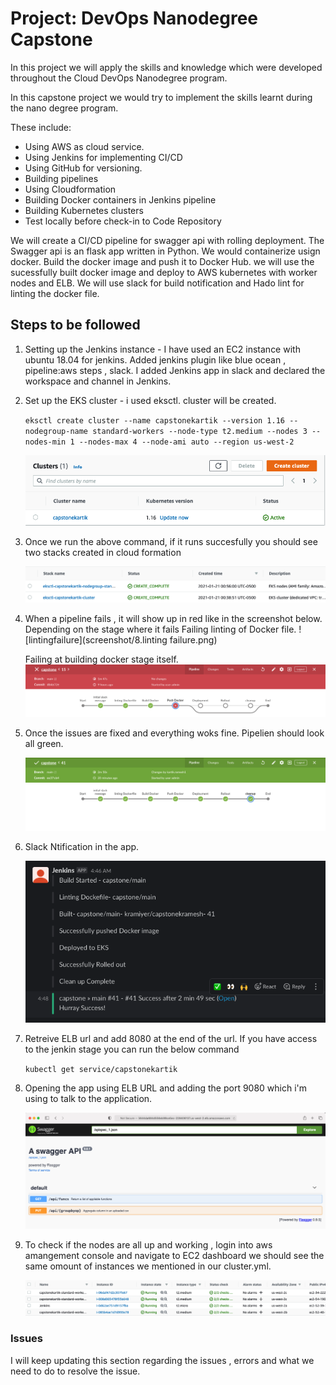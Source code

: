 # Project: DevOps Nanodegree Capstone

In this project we will apply the skills and knowledge which were developed throughout the Cloud DevOps Nanodegree program.

In this capstone project we would try to implement the skills learnt during the nano degree program.

These include:

- Using AWS as cloud service.
- Using Jenkins for implementing CI/CD
- Using GitHub for versioning.
- Building pipelines
- Using Cloudformation
- Building Docker containers in Jenkins pipeline
- Building Kubernetes clusters
- Test locally before check-in to Code Repository

We will create a CI/CD pipeline for swagger api with rolling deployment. The Swagger api is an flask app written in Python. We would containerize usign docker. Build the docker image and push it to Docker Hub. we will use the sucessfully built docker image and deploy to AWS kubernetes with worker nodes and ELB. We will use slack for build notification and Hado lint for linting the docker file.

## Steps to be followed

1. Setting up the Jenkins instance - I have used an EC2 instance with ubuntu 18.04 for jenkins. Added jenkins plugin like blue ocean , pipeline:aws steps , slack. I added Jenkins app in slack and declared the workspace and channel in Jenkins.

2. Set up the EKS cluster - i used eksctl. cluster will be created.

   `eksctl create cluster --name capstonekartik --version 1.16 --nodegroup-name standard-workers --node-type t2.medium --nodes 3 --nodes-min 1 --nodes-max 4 --node-ami auto --region us-west-2`

   ![Slack initial message](screenshot/2.clusters.png)

3. Once we run the above command, if it runs succesfully you should see two stacks created in cloud formation

   ![Slack initial message](screenshot/1cloudformation.png)

4. When a pipeline fails , it will show up in red like in the screenshot below. Depending on the stage where it fails
   Failing linting of Docker file.
   ![lintingfailure](screenshot/8.linting failure.png)

   Failing at building docker stage itself.
   ![fail pipeline](screenshot/3.pipelinefail.png)

5. Once the issues are fixed and everything woks fine. Pipelien should look all green.

   ![Success pipeline](screenshot/4.jenkinpipeline.png)

6. Slack Ntification in the app.

   ![slack_notification](screenshot/5.slack.png)

7. Retreive ELB url and add 8080 at the end of the url. If you have access to the jenkin stage you can run the below command

   `kubectl get service/capstonekartik`

8. Opening the app using ELB URL and adding the port 9080 which i'm using to talk to the application.

   ![load balancer](screenshot/6.elburl.png)

9. To check if the nodes are all up and working , login into aws amangement console and navigate to EC2 dashboard we should see the same omount of instances we mentioned in our cluster.yml.

   ![ec2 instance](screenshot/7.ec2.png)

### Issues

I will keep updating this section regarding the issues , errors and what we need to do to resolve the issue.
